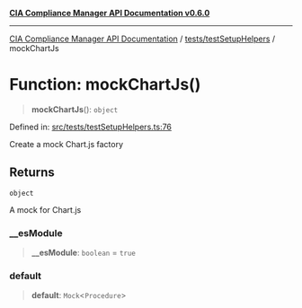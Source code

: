 [**CIA Compliance Manager API Documentation v0.6.0**](../../../README.md)

***

[CIA Compliance Manager API Documentation](../../../modules.md) / [tests/testSetupHelpers](../README.md) / mockChartJs

# Function: mockChartJs()

> **mockChartJs**(): `object`

Defined in: [src/tests/testSetupHelpers.ts:76](https://github.com/Hack23/cia-compliance-manager/blob/ca083b463223765b22422b66b3a43930241849bd/src/tests/testSetupHelpers.ts#L76)

Create a mock Chart.js factory

## Returns

`object`

A mock for Chart.js

### \_\_esModule

> **\_\_esModule**: `boolean` = `true`

### default

> **default**: `Mock`\<`Procedure`\>

